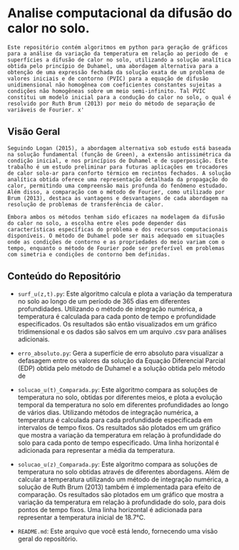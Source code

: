 # Analise computacional da difusão do calor no solo.

	Este repositório contém algoritmos em python para geração de gráficos para a análise da variação da temperatura em relação ao periodo de  e superfícies a difusão de calor no solo, utilizando a solução analítica obtida pelo princípio de Duhamel, uma abordagem alternativa para a obtenção de uma expressão fechada da solução exata de um problema de valores iniciais e de contorno (PVIC) para a equação de difusão unidimensional não homogênea com coeficientes constantes sujeitas a condições não homogêneas sobre um meio semi-infinito. Tal PVIC constitui um modelo inicial para a condução do calor no solo, o qual é resolvido por Ruth Brum (2013) por meio do método de separação de variáveis de Fourier. x'

## Visão Geral

	Seguindo Logan (2015), a abordagem alternativa sob estudo está baseada na solução fundamental (função de Green), a extensão antissimétrica da condição inicial, e nos princípios de Duhamel e de superposição. Este trabalho é um estudo preliminar para futuras aplicações em trocadores de calor solo-ar para conforto térmico em recintos fechados. A solução analítica obtida oferece uma representação detalhada da propagação do calor, permitindo uma compreensão mais profunda do fenômeno estudado. Além disso, a comparação com o método de Fourier, como utilizado por Brum (2013), destaca as vantagens e desvantagens de cada abordagem na resolução de problemas de transferência de calor.
	
 	Embora ambos os métodos tenham sido eficazes na modelagem da difusão do calor no solo, a escolha entre eles pode depender das características específicas do problema e dos recursos computacionais disponíveis. O método de Duhamel pode ser mais adequado em situações onde as condições de contorno e as propriedades do meio variam com o tempo, enquanto o método de Fourier pode ser preferível em problemas com simetria e condições de contorno bem definidas.

## Conteúdo do Repositório

- `surf_u(z,t).py`: Este algoritmo calcula e plota a variação da temperatura no solo ao longo de um período de 365 dias em diferentes profundidades. Utilizando o método de integração numérica, a temperatura é calculada para cada ponto de tempo e profundidade especificados. Os resultados são então visualizados em um gráfico tridimensional e os dados são salvos em um arquivo .csv para análises adicionais.

- `erro_absoluto.py`: Gera a superfície de erro absoluto para visualizar a defasagem entre os valores da solução da Equação Diferencial Parcial (EDP) obtida pelo método de Duhamel e a solução obtida pelo método de

- `solucao_u(t)_Comparada.py`: Este algoritmo compara as soluções de temperatura no solo, obtidas por diferentes meios, e plota a evolução temporal da temperatura no solo em diferentes profundidades ao longo de vários dias. Utilizando métodos de integração numérica, a temperatura é calculada para cada profundidade especificada em intervalos de tempo fixos. Os resultados são plotados em um gráfico que mostra a variação da temperatura em relação à profundidade do solo para cada ponto de tempo especificado. Uma linha horizontal é adicionada para representar a média da temperatura.

- `solucao_u(z)_Comparada.py`: Este algoritmo compara as soluções de temperatura no solo obtidas através de diferentes abordagens. Além de calcular a temperatura utilizando um método de integração numérica, a solução de Ruth Brum (2013) também é implementada para efeito de comparação. Os resultados são plotados em um gráfico que mostra a variação da temperatura em relação à profundidade do solo, para dois pontos de tempo fixos. Uma linha horizontal é adicionada para representar a temperatura inicial de 18.7°C.

- `README.md`: Este arquivo que você está lendo, fornecendo uma visão geral do repositório.
 
